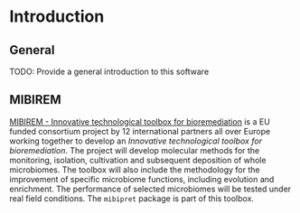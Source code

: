 # Introduction

## General

TODO: Provide a general introduction to this software

## MIBIREM

[MIBIREM - Innovative technological toolbox for bioremediation](https://www.mibirem.eu/) is a EU funded consortium project by 12 international partners all over Europe working together to develop an *Innovative technological toolbox for bioremediation*. The project will develop molecular methods for the monitoring, isolation, cultivation and subsequent deposition of whole microbiomes. The toolbox will also include the methodology for the improvement of specific microbiome functions, including evolution and enrichment. The performance of selected microbiomes will be tested under real field conditions. The `mibipret` package is part of this toolbox.
